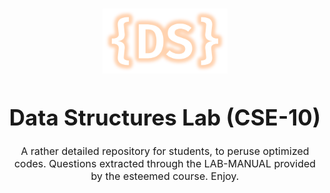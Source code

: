 <p align="center">
    <img src="logo.png" alt="DSA Logo" style="display: block; margin-left: auto; margin-right: auto;margin-top: 15px; margin-bottom: 20px; width: 200px;">
</p>

<h1 align="center" style="text-align: center; font-size: 35px; font-weight: 700;">Data Structures Lab (CSE-10)</h1>

<p align="center" style="text-align: center; font-size: 16px;">A rather detailed repository for students, to peruse optimized codes. Questions extracted through the LAB-MANUAL provided by the esteemed course. Enjoy.</p>
